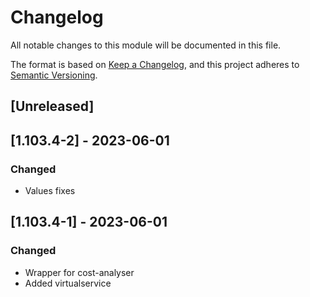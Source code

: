 # Changelog

All notable changes to this module will be documented in this file.

The format is based on [Keep a Changelog](https://keepachangelog.com/en/1.0.0/),
and this project adheres to [Semantic Versioning](https://semver.org/spec/v2.0.0.html).

## [Unreleased]

## [1.103.4-2] - 2023-06-01
### Changed
- Values fixes

## [1.103.4-1] - 2023-06-01
### Changed
- Wrapper for cost-analyser
- Added virtualservice
